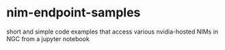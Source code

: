 # nim-endpoint-samples
short and simple code examples that access various nvidia-hosted NIMs in NGC from a jupyter notebook
